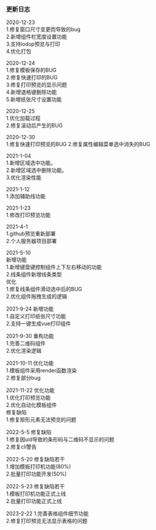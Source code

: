 ### 更新日志
2020-12-23<br/>
1.修复窗口尺寸变更而导致的bug<br/>
2.新增组件栏宽度设置功能<br/>
3.支持lodop预览与打印<br/>
4.优化打包<br/>

2020-12-24<br/>
1.修复模板保存的BUG<br/>
2.修复快速打印的BUG<br/>
3.修复打印预览的显示问题<br/>
4.新增退格键删除功能<br/>
5.新增纸张尺寸设置功能<br/>

2020-12-25<br/>
1.优化加载过程<br/>
2.修复滚动后产生的BUG<br/>

2020-12-30<br/>
1.修复快速打印预览的BUG
2.修复属性编辑菜单选中消失的BUG

2021-1-04<br/>
1.新增区域选中功能。<br/>
2.新增区域选中删除功能。<br/>
3.优化渲染性能<br/>

2021-1-12<br/>
1.添加辅助线功能<br/>

2021-1-23<br/>
1.修改打印预览功能<br/>

2021-4-1<br/>
1.github预览重新部署<br/>
2.个人服务器项目部署<br/>

2021-5-10<br/>
新增功能<br/>
1.新增键盘键控制组件上下左右移动的功能<br/>
2.线条组件新增线条类型<br/>
优化<br/>
1.修复线条组件滑动选中后的BUG<br/>
2.优化组件拖拽生成的逻辑<br/>

2021-9-24
新增功能<br>
1.自定义打印纸张尺寸功能<br>
2.支持一键生成vue打印组件<br>

2021-9-30
重构功能<br>
1.完善二维码组件<br>
2.优化渲染逻辑<br>

2021-10-11
优化功能<br>
1.模板组件采用render函数渲染<br>
2.修复部分bug<br>


2021-11-22
优化功能<br>
1.优化打印预览功能<br>
2.优化自动化模板组件<br>
修复缺陷<br>
1.修复矩形元素无法预览的问题<br>


2022-5-5
修复缺陷<br>
1.修复因uid导致的条形码与二维码不显示的问题<br>
2.修复cli警告<br>

2022-5-20
修复缺陷若干<br>
1.增加模板打印机功能(80%)<br>
2.批量打印功能开发(50%)<br>

2022-5-23
修复缺陷若干<br>
1.模板打印机功能正式上线<br>
2.批量打印功能正式上线<br>

2023-2-22
1.完善表格组件细节功能<br>
2.修复打印预览无法显示表格的问题<br>
